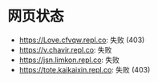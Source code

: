 # 网页状态
- https://Love.cfvqw.repl.co: 失败 (403)
- https://v.chavir.repl.co: 失败
- https://jsn.limkon.repl.co: 失败
- https://tote.kaikaixin.repl.co: 失败 (403)
